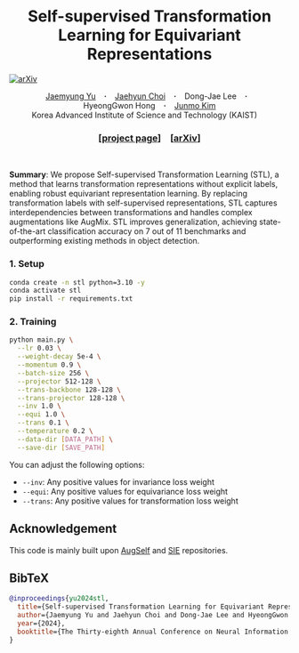 <h1 align="center"> Self-supervised Transformation Learning for Equivariant Representations
</h1>

[![arXiv](https://img.shields.io/badge/arXiv%20paper-2501.08712-b31b1b.svg)](https://arxiv.org/abs/2501.08712)&nbsp;

<div align="center">
  <a href="https://sites.google.com/view/jaemyungyu" target="_blank">Jaemyung&nbsp;Yu</a> &ensp; <b>&middot;</b> &ensp;
  <a href="https://sites.google.com/view/jaehyun-choi" target="_blank">Jaehyun&nbsp;Choi</a> &ensp; <b>&middot;</b> &ensp;
  Dong-Jae&nbsp;Lee &ensp; <b>&middot;</b> &ensp;
  HyeongGwon&nbsp;Hong &ensp; <b>&middot;</b> &ensp;
  <a href="http://siit.kaist.ac.kr/" target="_blank">Junmo&nbsp;Kim</a>
  <br>
  Korea Advanced Institute of Science and Technology (KAIST) &emsp; <br>
</div>
<h3 align="center">[<a href="https://jaemyung-u.github.io/stl/">project page</a>]&emsp;[<a href="https://arxiv.org/abs/2501.08712">arXiv</a>]</h3>
<br>

<b>Summary</b>: We propose Self-supervised Transformation Learning (STL), a method that learns transformation representations without explicit labels, enabling robust equivariant representation learning. By replacing transformation labels with self-supervised representations, STL captures interdependencies between transformations and handles complex augmentations like AugMix. STL improves generalization, achieving state-of-the-art classification accuracy on 7 out of 11 benchmarks and outperforming existing methods in object detection.

### 1. Setup

```bash
conda create -n stl python=3.10 -y
conda activate stl
pip install -r requirements.txt
```

### 2. Training

```bash
python main.py \
  --lr 0.03 \
  --weight-decay 5e-4 \
  --momentum 0.9 \
  --batch-size 256 \
  --projector 512-128 \
  --trans-backbone 128-128 \
  --trans-projector 128-128 \
  --inv 1.0 \
  --equi 1.0 \
  --trans 0.1 \
  --temperature 0.2 \
  --data-dir [DATA_PATH] \
  --save-dir [SAVE_PATH]
```

You can adjust the following options:

- `--inv`: Any positive values for invariance loss weight
- `--equi`: Any positive values for equivariance loss weight
- `--trans`: Any positive values for transformation loss weight

## Acknowledgement

This code is mainly built upon [AugSelf](https://github.com/hankook/AugSelf) and [SIE](https://github.com/facebookresearch/SIE) repositories.

## BibTeX

```bibtex
@inproceedings{yu2024stl,
  title={Self-supervised Transformation Learning for Equivariant Representations},
  author={Jaemyung Yu and Jaehyun Choi and Dong-Jae Lee and HyeongGwon Hong and Junmo Kim},
  year={2024},
  booktitle={The Thirty-eighth Annual Conference on Neural Information Processing Systems},
}
```